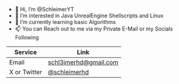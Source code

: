 - 👋 Hi, I’m @SchleimerYT
- 👀 I’m interested in Java UnrealEngine Shellscripts and Linux
- 🌱 I’m currently learning basic Algorithms
- 📫 You can Reach out to me via my Private E-Mail or my Socials Following


|Service|Link|
|-----|------|
|Email|[schl3imerhd@gmail.com](mailto://schl3imerhd@gmail.com)|
|X or Twitter|[@schleimerhd](https://twitter.com/schleimerhd)|
<!---
SchleimerYT/SchleimerYT is a ✨ special ✨ repository because its `README.md` (this file) appears on your GitHub profile.
You can click the Preview link to take a look at your changes.
--->

